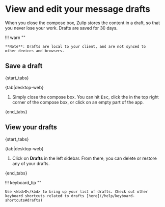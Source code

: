 # View and edit your message drafts

When you close the compose box, Zulip stores the content in a draft,
so that you never lose your work. Drafts are saved for 30 days.

!!! warn ""

    **Note**: Drafts are local to your client, and are not synced to
    other devices and browsers.

## Save a draft

{start_tabs}

{tab|desktop-web}

1. Simply close the compose box. You can hit <kbd>Esc</kbd>, click
the <i class="fa fa-remove"></i> in the top right corner of the
compose box, or click on an empty part of the app.

{end_tabs}

## View your drafts

{start_tabs}

{tab|desktop-web}

1. Click on <i class="fa fa-pencil"></i> **Drafts** in the left sidebar.
From there, you can delete or restore any of your drafts.

{end_tabs}

!!! keyboard_tip ""

    Use <kbd>D</kbd> to bring up your list of drafts. Check out other
    keyboard shortcuts related to drafts [here](/help/keyboard-shortcuts#drafts)
